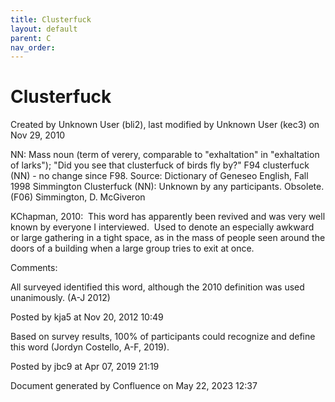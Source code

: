 ```yaml
---
title: Clusterfuck
layout: default
parent: C
nav_order:
---
```


# Clusterfuck

Created by  Unknown User (bli2), last modified by  Unknown User (kec3) on Nov 29, 2010

NN: Mass noun (term of verery, comparable to &quot;exhaltation&quot; in &quot;exhaltation of larks&quot;); &quot;Did you see that clusterfuck of birds fly by?&quot; F94 clusterfuck (NN) - no change since F98. Source: Dictionary of Geneseo English, Fall 1998 Simmington Clusterfuck (NN): Unknown by any participants. Obsolete. (F06) Simmington, D. McGiveron

KChapman, 2010:  This word has apparently been revived and was very well known by everyone I interviewed.  Used to denote an especially awkward or large gathering in a tight space, as in the mass of people seen around the doors of a building when a large group tries to exit at once.

Comments:

All surveyed identified this word, although the 2010 definition was used unanimously. (A-J 2012)

Posted by kja5 at Nov 20, 2012 10:49

Based on survey results, 100% of participants could recognize and define this word (Jordyn Costello, A-F, 2019).

Posted by jbc9 at Apr 07, 2019 21:19

Document generated by Confluence on May 22, 2023 12:37


